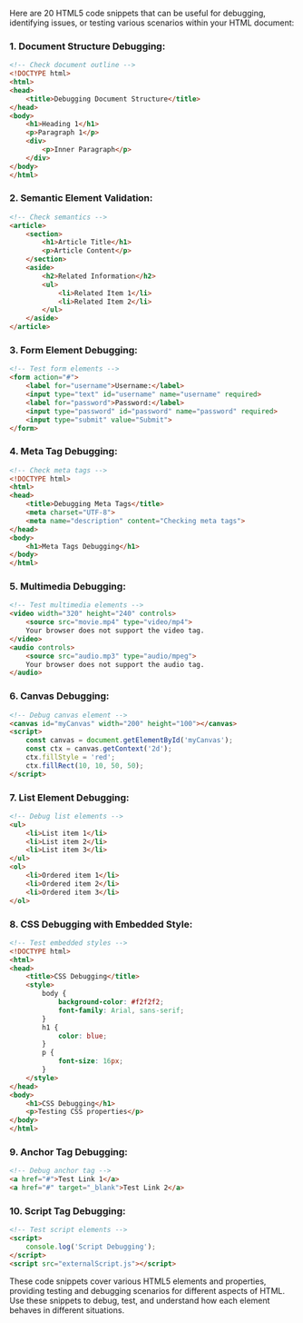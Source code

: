 Here are 20 HTML5 code snippets that can be useful for debugging, identifying issues, or testing various scenarios within your HTML document:

### 1. Document Structure Debugging:

```html
<!-- Check document outline -->
<!DOCTYPE html>
<html>
<head>
    <title>Debugging Document Structure</title>
</head>
<body>
    <h1>Heading 1</h1>
    <p>Paragraph 1</p>
    <div>
        <p>Inner Paragraph</p>
    </div>
</body>
</html>
```

### 2. Semantic Element Validation:

```html
<!-- Check semantics -->
<article>
    <section>
        <h1>Article Title</h1>
        <p>Article Content</p>
    </section>
    <aside>
        <h2>Related Information</h2>
        <ul>
            <li>Related Item 1</li>
            <li>Related Item 2</li>
        </ul>
    </aside>
</article>
```

### 3. Form Element Debugging:

```html
<!-- Test form elements -->
<form action="#">
    <label for="username">Username:</label>
    <input type="text" id="username" name="username" required>
    <label for="password">Password:</label>
    <input type="password" id="password" name="password" required>
    <input type="submit" value="Submit">
</form>
```

### 4. Meta Tag Debugging:

```html
<!-- Check meta tags -->
<!DOCTYPE html>
<html>
<head>
    <title>Debugging Meta Tags</title>
    <meta charset="UTF-8">
    <meta name="description" content="Checking meta tags">
</head>
<body>
    <h1>Meta Tags Debugging</h1>
</body>
</html>
```

### 5. Multimedia Debugging:

```html
<!-- Test multimedia elements -->
<video width="320" height="240" controls>
    <source src="movie.mp4" type="video/mp4">
    Your browser does not support the video tag.
</video>
<audio controls>
    <source src="audio.mp3" type="audio/mpeg">
    Your browser does not support the audio tag.
</audio>
```

### 6. Canvas Debugging:

```html
<!-- Debug canvas element -->
<canvas id="myCanvas" width="200" height="100"></canvas>
<script>
    const canvas = document.getElementById('myCanvas');
    const ctx = canvas.getContext('2d');
    ctx.fillStyle = 'red';
    ctx.fillRect(10, 10, 50, 50);
</script>
```

### 7. List Element Debugging:

```html
<!-- Debug list elements -->
<ul>
    <li>List item 1</li>
    <li>List item 2</li>
    <li>List item 3</li>
</ul>
<ol>
    <li>Ordered item 1</li>
    <li>Ordered item 2</li>
    <li>Ordered item 3</li>
</ol>
```

### 8. CSS Debugging with Embedded Style:

```html
<!-- Test embedded styles -->
<!DOCTYPE html>
<html>
<head>
    <title>CSS Debugging</title>
    <style>
        body {
            background-color: #f2f2f2;
            font-family: Arial, sans-serif;
        }
        h1 {
            color: blue;
        }
        p {
            font-size: 16px;
        }
    </style>
</head>
<body>
    <h1>CSS Debugging</h1>
    <p>Testing CSS properties</p>
</body>
</html>
```

### 9. Anchor Tag Debugging:

```html
<!-- Debug anchor tag -->
<a href="#">Test Link 1</a>
<a href="#" target="_blank">Test Link 2</a>
```

### 10. Script Tag Debugging:

```html
<!-- Test script elements -->
<script>
    console.log('Script Debugging');
</script>
<script src="externalScript.js"></script>
```

These code snippets cover various HTML5 elements and properties, providing testing and debugging scenarios for different aspects of HTML. Use these snippets to debug, test, and understand how each element behaves in different situations.